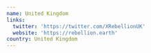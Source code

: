 ```yaml
---
name: United Kingdom
links:
  twitter: 'https://twitter.com/XRebellionUK'
  website: 'https://rebellion.earth'
country: United Kingdom
---
```


